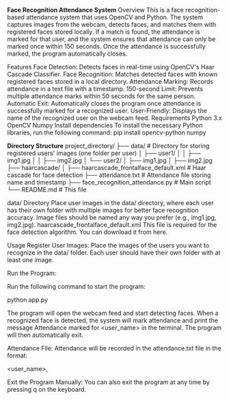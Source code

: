 **Face Recognition Attendance System**
Overview
This is a face recognition-based attendance system that uses OpenCV and Python. The system captures images from the webcam, detects faces, and matches them with registered faces stored locally. If a match is found, the attendance is marked for that user, and the system ensures that attendance can only be marked once within 150 seconds. Once the attendance is successfully marked, the program automatically closes.

Features
Face Detection: Detects faces in real-time using OpenCV's Haar Cascade Classifier.
Face Recognition: Matches detected faces with known registered faces stored in a local directory.
Attendance Marking: Records attendance in a text file with a timestamp.
150-second Limit: Prevents multiple attendance marks within 50 seconds for the same person.
Automatic Exit: Automatically closes the program once attendance is successfully marked for a recognized user.
User-Friendly: Displays the name of the recognized user on the webcam feed.
Requirements
Python 3.x
OpenCV
Numpy
Install dependencies
To install the necessary Python libraries, run the following command:
pip install opencv-python numpy


**Directory Structure**
project_directory/
├── data/                         # Directory for storing registered users' images (one folder per user)
│   ├── user1/
│   │   ├── img1.jpg
│   │   ├── img2.jpg
│   └── user2/
│       ├── img1.jpg
│       ├── img2.jpg
├── haarcascade/
│   ├── haarcascade_frontalface_default.xml  # Haar cascade for face detection
├── attendance.txt                # Attendance file storing name and timestamp
├── face_recognition_attendance.py  # Main script
└── README.md                     # This file

data/ Directory
Place user images in the data/ directory, where each user has their own folder with multiple images for better face recognition accuracy.
Image files should be named any way you prefer (e.g., img1.jpg, img2.jpg).
haarcascade_frontalface_default.xml
This file is required for the face detection algorithm. You can download it from here.

Usage
Register User Images: Place the images of the users you want to recognize in the data/ folder. Each user should have their own folder with at least one image.

Run the Program:

Run the following command to start the program:

python app.py

The program will open the webcam feed and start detecting faces. When a recognized face is detected, the system will mark attendance and print the message Attendance marked for <user_name> in the terminal. The program will then automatically exit.

Attendance File: Attendance will be recorded in the attendance.txt file in the format:

<user_name>,<timestamp>

Exit the Program Manually: You can also exit the program at any time by pressing q on the keyboard.

